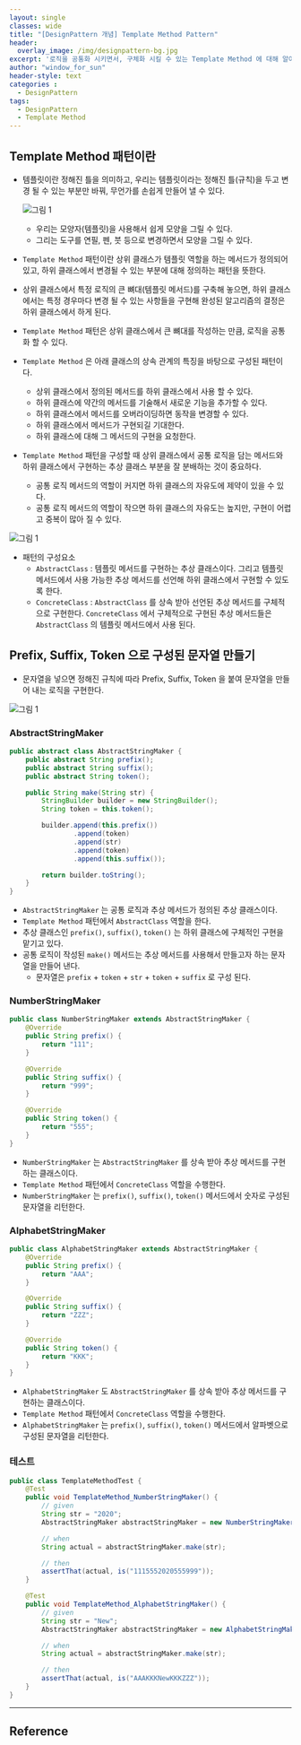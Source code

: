 ```yaml
--- 
layout: single
classes: wide
title: "[DesignPattern 개념] Template Method Pattern"
header:
  overlay_image: /img/designpattern-bg.jpg
excerpt: '로직을 공통화 시키면서, 구체화 시킬 수 있는 Template Method 에 대해 알아보자'
author: "window_for_sun"
header-style: text
categories :
  - DesignPattern
tags:
  - DesignPattern
  - Template Method
---  
```


## Template Method 패턴이란
- 템플릿이란 정해진 틀을 의미하고, 우리는 템플릿이라는 정해진 틀(규칙)을 두고 변경 될 수 있는 부분만 바꿔, 무언가를 손쉽게 만들어 낼 수 있다. 
		
	![그림 1]({{site.baseurl}}/img/designpattern/2/concept_templatemethod_1.png)
	
	- 우리는 모양자(템플릿)을 사용해서 쉽게 모양을 그릴 수 있다.
	- 그리는 도구를 연필, 펜, 붓 등으로 변경하면서 모양을 그릴 수 있다.
- `Template Method` 패턴이란 상위 클래스가 템플릿 역할을 하는 메서드가 정의되어 있고, 하위 클래스에서 변경될 수 있는 부분에 대해 정의하는 패턴을 뜻한다.
- 상위 클래스에서 특정 로직의 큰 뼈대(템플릿 메서드)를 구축해 놓으면, 하위 클래스에서는 특정 경우마다 변경 될 수 있는 사항들을 구현해 완성된 알고리즘의 결정은 하위 클래스에서 하게 된다.
- `Template Method` 패턴은 상위 클래스에서 큰 뼈대를 작성하는 만큼, 로직을 공통화 할 수 있다.
- `Template Method` 은 아래 클래스의 상속 관계의 특징을 바탕으로 구성된 패턴이다.
	- 상위 클래스에서 정의된 메서드를 하위 클래스에서 사용 할 수 있다.
	- 하위 클래스에 약간의 메서드를 기술해서 새로운 기능을 추가할 수 있다.
	- 하위 클래스에서 메서드를 오버라이딩하면 동작을 변경할 수 있다.
	- 하위 클래스에서 메서드가 구현되길 기대한다.
	- 하위 클래스에 대해 그 메서드의 구현을 요청한다.
- `Template Method` 패턴을 구성할 때 상위 클래스에서 공통 로직을 담는 메서드와 하위 클래스에서 구현하는 추상 클래스 부분을 잘 분배하는 것이 중요하다.
	- 공통 로직 메서드의 역할이 커지면 하위 클래스의 자유도에 제약이 있을 수 있다.
	- 공통 로직 메서드의 역할이 작으면 하위 클래스의 자유도는 높지만, 구현이 어렵고 중복이 많아 질 수 있다.

![그림 1]({{site.baseurl}}/img/designpattern/2/concept_templatemethod_2.png)

- 패턴의 구성요소
	- `AbstractClass` : 템플릿 메서드를 구현하는 추상 클래스이다. 그리고 템플릿 메서드에서 사용 가능한 추상 메서드를 선언해 하위 클래스에서 구현할 수 있도록 한다.
	- `ConcreteClass` : `AbstractClass` 를 상속 받아 선언된 추상 메서드를 구체적으로 구현한다. `ConcreteClass` 에서 구체적으로 구현된 추상 메서드들은 `AbstractClass` 의 템플릿 메서드에서 사용 된다.

## Prefix, Suffix, Token 으로 구성된 문자열 만들기
- 문자열을 넣으면 정해진 규칙에 따라 Prefix, Suffix, Token 을 붙여 문자열을 만들어 내는 로직을 구현한다.

![그림 1]({{site.baseurl}}/img/designpattern/2/concept_templatemethod_3.png)

### AbstractStringMaker

```java
public abstract class AbstractStringMaker {
    public abstract String prefix();
    public abstract String suffix();
    public abstract String token();

    public String make(String str) {
        StringBuilder builder = new StringBuilder();
        String token = this.token();

        builder.append(this.prefix())
                .append(token)
                .append(str)
                .append(token)
                .append(this.suffix());

        return builder.toString();
    }
}
```  

- `AbstractStringMaker` 는 공통 로직과 추상 메서드가 정의된 추상 클래스이다.
- `Template Method` 패턴에서 `AbstractClass` 역할을 한다.
- 추상 클래스인 `prefix()`, `suffix()`, `token()` 는 하위 클래스에 구체적인 구현을 맡기고 있다.
- 공통 로직이 작성된 `make()` 메서드는 추상 메서드를 사용해서 만들고자 하는 문자열을 만들어 낸다.
	- 문자열은 `prefix` + `token` + `str` + `token` + `suffix` 로 구성 된다.

### NumberStringMaker

```java
public class NumberStringMaker extends AbstractStringMaker {
    @Override
    public String prefix() {
        return "111";
    }

    @Override
    public String suffix() {
        return "999";
    }

    @Override
    public String token() {
        return "555";
    }
}
```  

- `NumberStringMaker` 는 `AbstractStringMaker` 를 상속 받아 추상 메서드를 구현하는 클래스이다.
- `Template Method` 패턴에서 `ConcreteClass` 역할을 수행한다.
- `NumberStringMaker` 는 `prefix()`, `suffix()`, `token()` 메서드에서 숫자로 구성된 문자열을 리턴한다.

### AlphabetStringMaker

```java
public class AlphabetStringMaker extends AbstractStringMaker {
    @Override
    public String prefix() {
        return "AAA";
    }

    @Override
    public String suffix() {
        return "ZZZ";
    }

    @Override
    public String token() {
        return "KKK";
    }
}
```  

- `AlphabetStringMaker` 도 `AbstractStringMaker` 를 상속 받아 추상 메서드를 구현하는 클래스이다.
- `Template Method` 패턴에서 `ConcreteClass` 역할을 수행한다.
- `AlphabetStringMaker` 는 `prefix()`, `suffix()`, `token()` 메서드에서 알파벳으로 구성된 문자열을 리턴한다.


### 테스트

```java
public class TemplateMethodTest {
    @Test
    public void TemplateMethod_NumberStringMaker() {
        // given
        String str = "2020";
        AbstractStringMaker abstractStringMaker = new NumberStringMaker();

        // when
        String actual = abstractStringMaker.make(str);

        // then
        assertThat(actual, is("1115552020555999"));
    }

    @Test
    public void TemplateMethod_AlphabetStringMaker() {
        // given
        String str = "New";
        AbstractStringMaker abstractStringMaker = new AlphabetStringMaker();

        // when
        String actual = abstractStringMaker.make(str);

        // then
        assertThat(actual, is("AAAKKKNewKKKZZZ"));
    }
}
```  

---
## Reference

	